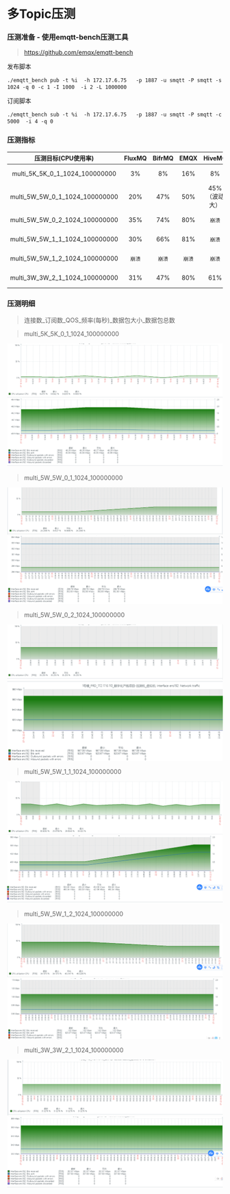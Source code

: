 # 多Topic压测

### 压测准备 - 使用emqtt-bench压测工具
>https://github.com/emqx/emqtt-bench

发布脚本
```
./emqtt_bench pub -t %i  -h 172.17.6.75   -p 1887 -u smqtt -P smqtt -s 1024 -q 0 -c 1 -I 1000  -i 2 -L 1000000
```

订阅脚本
```订阅
./emqtt_bench sub -t %i  -h 172.17.6.75   -p 1887 -u smqtt -P smqtt -c 5000  -i 4 -q 0
```

### 压测指标
|           压测目标(CPU使用率)            | FluxMQ | BifrMQ | EMQX |  HiveMQ  | TBMQ |
|:---------------------------------:|:------:|:------:|:----:|:--------:|:----:|
|  multi_5K_5K_0_1_1024_100000000   |   3%   |   8%   | 16%  |    8%    | 暂不压测 |
|  multi_5W_5W_0_1_1024_100000000   |  20%   |  47%   | 50%  | 45%（波动大） | 暂不压测 |
|  multi_5W_5W_0_2_1024_100000000   |  35%   |  74%   | 80%  |   `崩溃`   | 暂不压测 |
|  multi_5W_5W_1_1_1024_100000000   |  30%   |  66%   | 81%  |   `崩溃`   | 暂不压测 |
|  multi_5W_5W_1_2_1024_100000000   |  `崩溃`  |  `崩溃`  | `崩溃` |   `崩溃`   | 暂不压测 |
|  multi_3W_3W_2_1_1024_100000000   |  31%   |  47%   | 80%  |   61%    | 暂不压测 |


### 压测明细
>连接数_订阅数_QOS_频率(每秒)_数据包大小_数据包总数

>multi_5K_5K_0_1_1024_100000000

![multi_1.png](../../assets/images/test/multi_1.png)
![multi_2.png](../../assets/images/test/multi_2.png)

> multi_5W_5W_0_1_1024_100000000

![multi_3.png](../../assets/images/test/multi_3.png)
![multi_4.png](../../assets/images/test/multi_4.png)

> multi_5W_5W_0_2_1024_100000000

![multi_5.png](../../assets/images/test/multi_5.png)
![multi_6.png](../../assets/images/test/multi_6.png)

> multi_5W_5W_1_1_1024_100000000

![multi_7.png](../../assets/images/test/multi_7.png)
![multi_8.png](../../assets/images/test/multi_8.png)

> multi_5W_5W_1_2_1024_100000000

![multi_9.png](../../assets/images/test/multi_9.png)
![multi_10.png](../../assets/images/test/multi_10.png)

> multi_3W_3W_2_1_1024_100000000

![multi_11.png](../../assets/images/test/multi_11.png)
![multi_12.png](../../assets/images/test/multi_12.png)